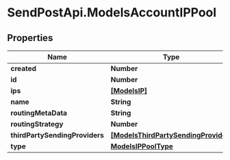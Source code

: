 # SendPostApi.ModelsAccountIPPool

## Properties
Name | Type | Description | Notes
------------ | ------------- | ------------- | -------------
**created** | **Number** |  | [optional] 
**id** | **Number** |  | [optional] 
**ips** | [**[ModelsIP]**](ModelsIP.md) |  | [optional] 
**name** | **String** |  | [optional] 
**routingMetaData** | **String** |  | [optional] 
**routingStrategy** | **Number** |  | [optional] 
**thirdPartySendingProviders** | [**[ModelsThirdPartySendingProvider]**](ModelsThirdPartySendingProvider.md) |  | [optional] 
**type** | [**ModelsIPPoolType**](ModelsIPPoolType.md) |  | [optional] 


